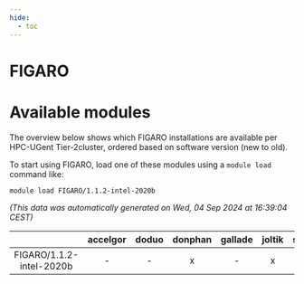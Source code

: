 ```yaml
---
hide:
  - toc
---
```


FIGARO
======

# Available modules


The overview below shows which FIGARO installations are available per HPC-UGent Tier-2cluster, ordered based on software version (new to old).

To start using FIGARO, load one of these modules using a `module load` command like:

```shell
module load FIGARO/1.1.2-intel-2020b
```

*(This data was automatically generated on Wed, 04 Sep 2024 at 16:39:04 CEST)*  

| |accelgor|doduo|donphan|gallade|joltik|shinx|skitty|
| :---: | :---: | :---: | :---: | :---: | :---: | :---: | :---: |
|FIGARO/1.1.2-intel-2020b|-|-|x|-|x|-|x|
